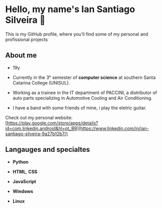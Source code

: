 # Hello, my name's Ian Santiago Silveira 🤟

This is my GitHub profile, where you'll find some of my personal and profissional projects

## About me

- 19y

- Currently in the 3° semester of **computer science** at southern Santa Catarina College (UNISUL).

- Working as a trainee in the IT department of PACCINI, a distributor of auto parts specializing in Automotive Cooling and Air Conditioning.

- I have a band with some friends of mine, i  play the eletric guitar.

Check out my personal website: [https://play.google.com/store/apps/details?id=com.linkedin.android&hl=pt_BR](https://www.linkedin.com/in/ian-santiago-silveira-9a27b12b7/)

## Langauges and specialtes

- **Python** 

- **HTML**, **CSS**

- **JavaScript**

- **Windows**

- **Linux**

